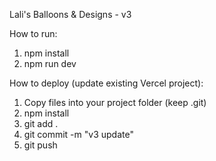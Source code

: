 Lali's Balloons & Designs - v3

How to run:
1. npm install
2. npm run dev

How to deploy (update existing Vercel project):
1. Copy files into your project folder (keep .git)
2. npm install
3. git add .
4. git commit -m "v3 update"
5. git push
